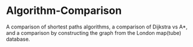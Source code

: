 # Algorithm-Comparison
A comparison of shortest paths algorithms, a comparison of Dijkstra vs A*, and a comparison by constructing the graph from the London map(tube) database.
